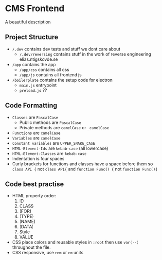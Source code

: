 # CMS Frontend

A beautiful description


## Project Structure
- `/.dev` contains dev tests and stuff we dont care about
    - `/.dev/reversing` contains stuff in the work of reverse engineering elias.ntigskovde.se
- `/app` contains the app
    - `/app/css` contains all css
    - `/app/js` contains all frontend js 
- `/boilerplate` contains the setup code for electron
    - `main.js` entrypoint
    - `preload.js` ??

## Code Formatting
- `Classes` are `PascalCase`
    - Public methods are `PascalCase`
    - Private methods are `camelCase` or `_camelCase` 
- `Functions` are `camelCase`
- `Variables` are `camelCase`
- `Constant variables` are `UPPER_SNAKE_CASE`
- `HTML-Element-Ids` are `kebab-case` (all lowercase)
- `HTML-Element-Classes` are `kebab-case`
- Indentation is four spaces
- Curly brackets for functions and classes have a space before them so `class API {` not `class API{` and `function Func() {` not `function Func(){`

## Code best practise
- HTML property order:
    1. ID
    2. CLASS
    3. (FOR)
    4. (TYPE)
    5. (NAME)
    6. (DATA)
    7. Style
    8. VALUE
- CSS place colors and reusable styles in `:root` then use `var(--)` throughout the file.
- CSS responsive, use `rem` or `em` units.